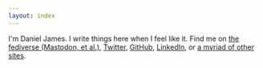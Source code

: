```yaml
---
layout: index
---
```


I'm Daniel James. I write things here when I feel like it. Find me on <a rel="me" href="https://onewilshire.la/@thzinc">the fediverse (Mastodon, et al.)</a>, [Twitter][twitter], [GitHub][github], [LinkedIn][linkedin], or [a myriad of other sites][find-me].

[twitter]: https://twitter.com/thzinc
[github]: https://github.com/thzinc
[linkedin]: https://www.linkedin.com/in/danielijames/
[find-me]: /find-me
